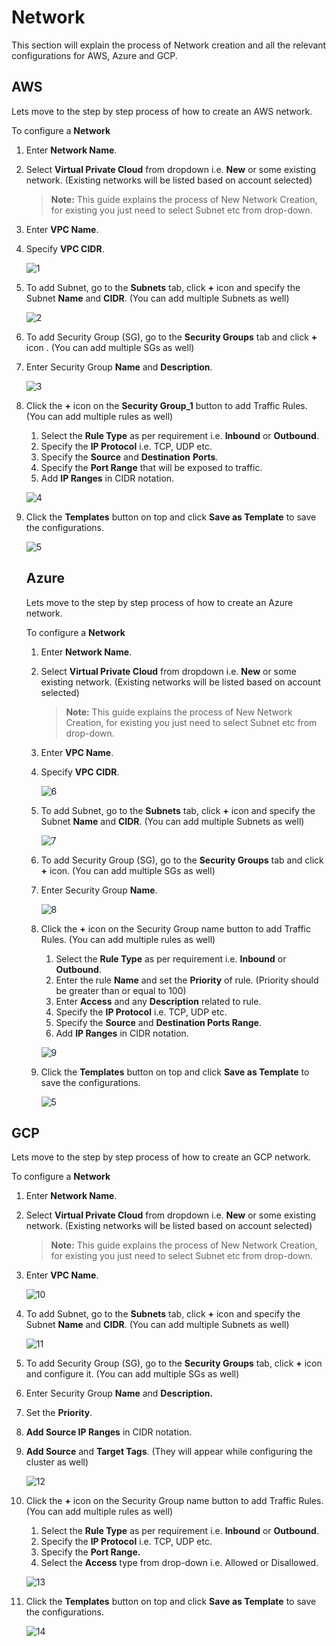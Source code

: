 # Network

This section will explain the process of Network creation and all the relevant configurations for AWS, Azure and GCP. 

## AWS

Lets move to the step by step process of how to create an AWS network.

To configure a **Network**

1. Enter **Network Name**.

2. Select **Virtual Private Cloud** from dropdown i.e. **New** or some existing network. (Existing networks will be listed based on account selected)

   > **Note:** This guide explains the process of New Network Creation, for existing you just need to select Subnet etc from drop-down.

3. Enter **VPC Name**. 

4. Specify **VPC CIDR**.

   ![1](imgs/1.jpg)

5. To add Subnet, go to the **Subnets** tab, click **+** icon and specify the Subnet **Name** and **CIDR**. (You can add multiple Subnets as well)

   ![2](imgs/2.jpg)

6. To add Security Group (SG), go to the **Security Groups** tab and click **+** icon . (You can add multiple SGs as well)

7. Enter Security Group **Name** and **Description**.

   ![3](imgs/3.jpg)

8. Click the **+** icon on the **Security Group_1** button to add Traffic Rules. (You can add multiple rules as well)

   1. Select the **Rule Type** as per requirement i.e. **Inbound** or **Outbound**.
   2. Specify the **IP Protocol** i.e. TCP, UDP etc.
   3. Specify the **Source** and **Destination** **Ports**.
   4. Specify the **Port Range** that will be exposed to traffic.
   5. Add **IP Ranges** in CIDR notation.

   ![4](imgs/4.jpg)

9. Click the **Templates** button on top and click **Save as Template** to save the configurations.

   ![5](imgs/5.jpg)

   ## Azure

   Lets move to the step by step process of how to create an Azure network.

   To configure a **Network**

   1. Enter **Network Name**.

   2. Select **Virtual Private Cloud** from dropdown i.e. **New** or some existing network. (Existing networks will be listed based on account selected)

      > **Note:** This guide explains the process of New Network Creation, for existing you just need to select Subnet etc from drop-down.

   3. Enter **VPC Name**. 

   4. Specify **VPC CIDR**.

      ![6](imgs/6.jpg)

   5. To add Subnet, go to the **Subnets** tab, click **+** icon and specify the Subnet **Name** and **CIDR**. (You can add multiple Subnets as well)

      ![7](imgs/7.jpg)

   6. To add Security Group (SG), go to the **Security Groups** tab and click **+** icon. (You can add multiple SGs as well)

   7. Enter Security Group **Name**.

      ![8](imgs/8.jpg)

   8. Click the **+** icon on the Security Group name button to add Traffic Rules. (You can add multiple rules as well)

      1. Select the **Rule Type** as per requirement i.e. **Inbound** or **Outbound**.
      2. Enter the rule **Name** and set the **Priority** of rule. (Priority should be greater than or equal to 100)
      3. Enter **Access** and any **Description** related to rule.
      4. Specify the **IP Protocol** i.e. TCP, UDP etc.
      5. Specify the **Source** and **Destination Ports Range**.
      6. Add **IP Ranges** in CIDR notation.

      ![9](imgs/9.jpg)

   9. Click the **Templates** button on top and click **Save as Template** to save the configurations.

      ![5](imgs/5.jpg)

## GCP

Lets move to the step by step process of how to create an GCP network.

To configure a **Network**

1. Enter **Network Name**.

2. Select **Virtual Private Cloud** from dropdown i.e. **New** or some existing network. (Existing networks will be listed based on account selected)

   > **Note:** This guide explains the process of New Network Creation, for existing you just need to select Subnet etc from drop-down.

3. Enter **VPC Name**. 

   ![10](imgs/10.jpg)

4. To add Subnet, go to the **Subnets** tab, click **+** icon and specify the Subnet **Name** and **CIDR**. (You can add multiple Subnets as well)

   ![11](imgs/11.jpg)

5. To add Security Group (SG), go to the **Security Groups** tab, click **+** icon and configure it. (You can add multiple SGs as well)

6. Enter Security Group **Name** and **Description.**

7. Set the **Priority**.

8. **Add Source IP Ranges** in CIDR notation.

9. **Add Source** and **Target Tags**. (They will appear while configuring the cluster as well)

   ![12](imgs/12.jpg)

10. Click the **+** icon on the Security Group name button to add Traffic Rules. (You can add multiple rules as well)

    1. Select the **Rule Type** as per requirement i.e. **Inbound** or **Outbound**.
    2. Specify the **IP Protocol** i.e. TCP, UDP etc.
    3. Specify the **Port Range.**
    4. Select the **Access** type from drop-down i.e. Allowed or Disallowed.

    ![13](imgs/13.jpg)

11. Click the **Templates** button on top and click **Save as Template** to save the configurations.

    ![14](imgs/14.jpg)